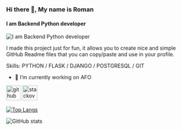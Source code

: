 ### Hi there 👋, My name is Roman
#### I am Backend Python developer
![I am Backend Python developer](https://s149vla.storage.yandex.net/rdisk/f95a99372a7ca7246dbfd3daa5bc37b0987e721daa1697730799c679c87bd285/607f6baf/GOyQPqVZWMCW53bAPdAeP1csj8lR-raU_Q8lyYZUkIcQ0hDpenWbdz5WIa3Hyctzmfx0Z_mWklWIBqY-KA2QtA==?uid=0&filename=%D0%BA%D1%87.jpg&disposition=inline&hash=&limit=0&content_type=image%2Fjpeg&owner_uid=0&fsize=352035&hid=4b475846280ca379af7b34d7ca820ce4&media_type=image&tknv=v2&etag=6bcff3b2fb5b280e0d2f9d7d70a0a7b5&rtoken=lSeDMDGLrRFM&force_default=no&ycrid=na-31b0e901aba4dc3dbf9c298e440d6534-downloader9e&ts=5c07048df09c0&s=1c35a189851e22845c5183e7a03dc48f03d56197a8afabe1503da65c910c11f3&pb=U2FsdGVkX1-gysU3fXbBdkd5zcl5VuFJW5xG3dDcCffwbvbaiHGVqHD24dC7ByUbd4S0p3ftvRw138VZhUb0q7lRghYLn5Fu6dRxHxAs4d4)

I made this project just for fun, it allows you to create nice and simple GitHub Readme files that you can copy/paste and use in your profile.

Skills: PYTHON / FLASK / DJANGO / POSTGRESQL / GIT

- 🔭 I’m currently working on AFO 


[<img src='https://cdn.jsdelivr.net/npm/simple-icons@3.0.1/icons/github.svg' alt='github' height='40'>](https://github.com/AlexandrovRoman)  [<img src='https://cdn.jsdelivr.net/npm/simple-icons@3.0.1/icons/stackoverflow.svg' alt='stackoverflow' height='40'>](https://stackoverflow.com/users/15176938)  

[![Top Langs](https://github-readme-stats.vercel.app/api/top-langs/?username=AlexandrovRoman)](https://github.com/anuraghazra/github-readme-stats)

![GitHub stats](https://github-readme-stats.vercel.app/api?username=AlexandrovRoman&show_icons=true)  

